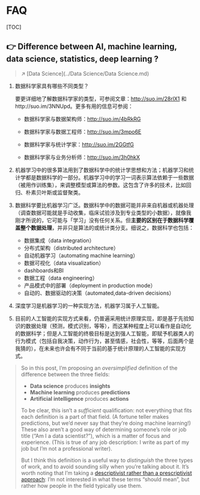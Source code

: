 # FAQ

[TOC]


## 👉 Difference between AI, machine learning, data science, statistics, deep learning ?

> ↗️ [Data Science](../Data Science/Data Science.md)


1. 数据科学家具有哪些不同类型？

   要更详细地了解数据科学家的类型，可参阅文章：http://suo.im/28rlX1 和http://suo.im/3NNUpd。更多有用的信息可参阅：

   - 数据科学家与数据架构师：http://suo.im/4bRkRG

   - 数据科学家与数据工程师：http://suo.im/3mpo6E

   - 数据科学家与统计学家：http://suo.im/2GGtfG

   - 数据科学家与业务分析师：http://suo.im/3h0hkX

2. 机器学习中的很多算法用到了数据科学中的统计学思想和方法；机器学习和统计学都是数据科学的一部分。机器学习中的学习一词表示算法依赖于一些数据（被用作训练集），来调整模型或算法的参数。这包含了许多的技术，比如回归、朴素贝叶斯或监督聚类。
3. 数据科学要比机器学习广泛。数据科学中的数据可能并非来自机器或机器处理（调查数据可能就是手动收集，临床试验涉及到专业类型的小数据），就像我刚才所说的，它可能与「学习」没有任何关系。但**主要的区别在于数据科学覆盖整个数据处理**，并非只是算法的或统计类分支。细说之，数据科学也包括：
   - 数据集成（data integration）
   - 分布式架构（distributed architecture）
   - 自动机器学习（automating machine learning）
   - 数据可视化（data visualization）
   - dashboards和BI
   - 数据工程（data engineering）
   - 产品模式中的部署（deployment in production mode）
   - 自动的、数据驱动的决策（automated,data-driven decisions）
4. 深度学习是机器学习的一种实现方法，机器学习属于人工智能。
5. 目前的人工智能的实现方式来看，仍普遍采用统计原理实现，即是基于先验知识的数据处理（预测，模式识别，等等），而这某种程度上可以看作是自动化的数据科学；但是人工智能的终极目标是达到强人工智能，即赋予机器类人的行为模式（包括自我决策，动作行为，甚至情感，社会性，等等，后面两个是我猜的），在未来也许会有不同于当前的基于统计原理的人工智能的实现方式。

> So in this post, I’m proposing an *oversimplified* definition of the difference between the three fields:
>
> - **Data science** produces **insights**
> - **Machine learning** produces **predictions**
> - **Artificial intelligence** produces **actions**
>
> To be clear, this isn’t a *sufficient* qualification: not everything that fits each definition is a part of that field. (A fortune teller makes predictions, but we’d never say that they’re doing machine learning!) These also aren’t a good way of determining someone’s role or job title (“Am I a data scientist?”), which is a matter of focus and experience. (This is true of any job description: I write as part of my job but I’m not a professional writer).
>
> But I think this definition is a useful way to *distinguish* the three types of work, and to avoid sounding silly when you’re talking about it. It’s worth noting that I’m taking a [descriptivist rather than a prescriptivist approach](http://english.blogoverflow.com/2012/10/prescriptivism-and-descriptivism/): I’m not interested in what these terms “should mean”, but rather how people in the field typically use them.
>
> 
> [What's the difference between data science, machine learning, and artificial intelligence?]: http://varianceexplained.org/r/ds-ml-ai/
>



[一文读懂机器学习、数据科学、人工智能、深度学习和统计学之间的区别]: http://www.bibdr.org/nd.jsp?id=86
[数据科学、机器学习和AI的区别]: https://developer.aliyun.com/article/374192
[What's the difference between data science, machine learning, and artificial intelligence?]: http://varianceexplained.org/r/ds-ml-ai



